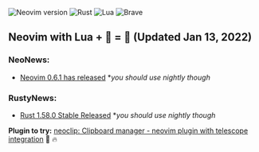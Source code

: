 ![Neovim version](https://img.shields.io/badge/Neovim-0.7.x-57A143?style=plastic&logo=neovim)
![Rust](https://img.shields.io/badge/Rust-%23000000.svg?style=plastic&logo=rust&logoColor=white)
![Lua](https://img.shields.io/badge/Lua-%232C2D72.svg?style=plastic&logo=lua&logoColor=white)
![Brave](https://img.shields.io/badge/Brave-FB542B?style=plastic&logo=Brave&logoColor=white)
## Neovim with Lua + 🔭 = 🎉 (Updated Jan 13, 2022)

### NeoNews:
- [Neovim 0.6.1 has released](https://github.com/neovim/neovim/releases/tag/v0.6.1) *_you should use nightly though_

### RustyNews:
- [Rust 1.58.0 Stable Released](https://blog.rust-lang.org/2022/01/13/Rust-1.58.0.html) *_you should use nightly though_


**Plugin to try:** [neoclip: Clipboard manager - neovim plugin with telescope integration](https://github.com/AckslD/nvim-neoclip.lua) 🔭 🔥


